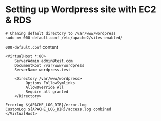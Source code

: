 # Setting up Wordpress site with EC2 & RDS

```
# Chaning default directory to /var/www/wordpress
sudo mv 000-default.conf /etc/apache2/sites-enabled/
```

`000-default.conf` content

```
<VirtualHost *:80>
    ServerAdmin admin@test.com
    DocumentRoot /var/www/wordpress
    ServerName wordpress.test

    <Directory /var/www/wordpress>
         Options FollowSymlinks
         AllowOverride All
         Require all granted
    </Directory>

ErrorLog ${APACHE_LOG_DIR}/error.log
CustomLog ${APACHE_LOG_DIR}/access.log combined
</VirtualHost>
```